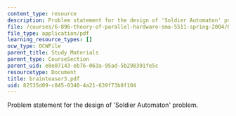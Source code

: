 ```yaml
---
content_type: resource
description: Problem statement for the design of 'Soldier Automaton' problem.
file: /courses/6-896-theory-of-parallel-hardware-sma-5511-spring-2004/82535d09c84503404a21639f73b8f104_brainteaser3.pdf
file_type: application/pdf
learning_resource_types: []
ocw_type: OCWFile
parent_title: Study Materials
parent_type: CourseSection
parent_uid: e8e07143-eb76-063a-95ad-5b298391fe5c
resourcetype: Document
title: brainteaser3.pdf
uid: 82535d09-c845-0340-4a21-639f73b8f104
---
```

Problem statement for the design of 'Soldier Automaton' problem.

